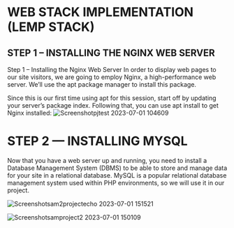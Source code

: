 
# WEB STACK IMPLEMENTATION (LEMP STACK)
## STEP 1 – INSTALLING THE NGINX WEB SERVER
Step 1 – Installing the Nginx Web Server
In order to display web pages to our site visitors, we are going to employ Nginx, a high-performance web server. We’ll use the apt package manager to install this package.

Since this is our first time using apt for this session, start off by updating your server’s package index. Following that, you can use apt install to get Nginx installed:
![Screenshotpjtest 2023-07-01 104609](https://github.com/Emevorboy/DevOps_project.samson/assets/103654905/a72a71e8-57d1-403d-a93b-61f401cdc450)



# STEP 2 — INSTALLING MYSQL
Now that you have a web server up and running, you need to install a Database Management System (DBMS) to be able to store and manage data for your site in a relational database. MySQL is a popular relational database management system used within PHP environments, so we will use it in our project.

![Screenshotsam2projectecho 2023-07-01 151521](https://github.com/Emevorboy/DevOps_project.samson/assets/103654905/a1741f2c-7005-424c-94e1-4e6b29dc33bb)

![Screenshotsamproject2 2023-07-01 150109](https://github.com/Emevorboy/DevOps_project.samson/assets/103654905/e155e227-3605-4899-aebe-e45f38dd18cd)

